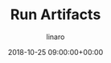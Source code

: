 ---
author: linaro
categories:
- events
- attended
- ats-2018
comments: false
event: ats-2018
date: '2018-10-25 09:00:00+00:00'
image:
  featured: true
  name: ats-2018-run-artifacts.png
  path: /assets/images/content/ats-2018-run-artifacts.png
layout: resource-post
title: 'Run Artifacts'
youtube_video_url: https://www.youtube.com/watch?v=5Pc9-EcvLnE
---